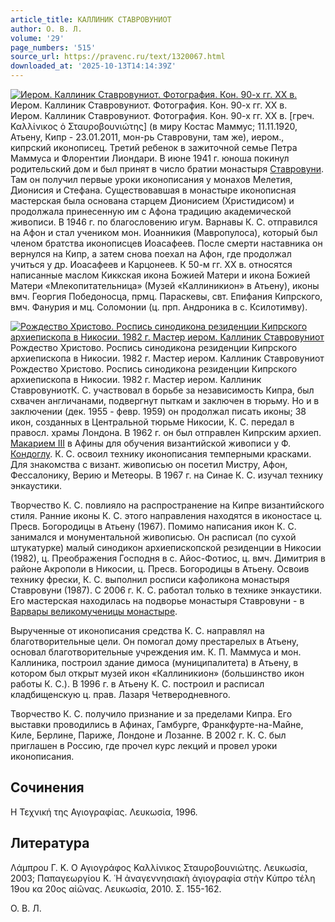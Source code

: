 ```yaml
---
article_title: КАЛЛИНИК СТАВРОВУНИОТ
author: О. В. Л.
volume: '29'
page_numbers: '515'
source_url: https://pravenc.ru/text/1320067.html
downloaded_at: '2025-10-13T14:14:39Z'
---
```


[![Иером. Каллиник Ставровуниот. Фотография. Кон. 90-х гг. ХХ в.](https://pravenc.ru/data/2012/09/11/1233264094/i200.jpg "Кликните для увеличения картинки")](https://pravenc.ru/data/2012/09/11/1233264094/i400.jpg)Иером. Каллиник Ставровуниот. Фотография. Кон. 90-х гг. ХХ в.  
Иером. Каллиник Ставровуниот. Фотография. Кон. 90-х гг. ХХ в. [греч. Καλλίνικος ὁ Σταυροβουνιώτης] (в миру Костас Маммус; 11.11.1920, Атьену, Кипр - 23.01.2011, мон-рь Ставровуни, там же), иером., кипрский иконописец. Третий ребенок в зажиточной семье Петра Маммуса и Флорентии Лиондари. В июне 1941 г. юноша покинул родительский дом и был принят в число братии монастыря [Ставровуни](https://pravenc.ru/text/Ставровуни.html). Там он получил первые уроки иконописания у монахов Мелетия, Дионисия и Стефана. Существовавшая в монастыре иконописная мастерская была основана старцем Дионисием (Христидисом) и продолжала принесенную им с Афона традицию академической живописи. В 1946 г. по благословению игум. Варнавы К. С. отправился на Афон и стал учеником мон. Иоанникия (Мавропулоса), который был членом братства иконописцев Иоасафеев. После смерти наставника он вернулся на Кипр, а затем снова поехал на Афон, где продолжал учиться у др. Иоасафеев и Карцонеев. К 50-м гг. XX в. относятся написанные маслом Киккская икона Божией Матери и икона Божией Матери «Млекопитательница» (Музей «Каллиникион» в Атьену), иконы вмч. Георгия Победоносца, прмц. Параскевы, свт. Епифания Кипрского, вмч. Фанурия и мц. Соломонии (ц. прп. Андроника в с. Ксилотимву).

[![Рождество Христово. Роспись синодикона резиденции Кипрского архиепископа в Никосии. 1982 г. Мастер иером. Каллиник Ставровуниот](https://pravenc.ru/data/2012/09/11/1233263974/i200.jpg "Кликните для увеличения картинки")](https://pravenc.ru/data/2012/09/11/1233263974/i400.jpg)Рождество Христово. Роспись синодикона резиденции Кипрского архиепископа в Никосии. 1982 г. Мастер иером. Каллиник Ставровуниот  
Рождество Христово. Роспись синодикона резиденции Кипрского архиепископа в Никосии. 1982 г. Мастер иером. Каллиник СтавровуниотК. С. участвовал в борьбе за независимость Кипра, был схвачен англичанами, подвергнут пыткам и заключен в тюрьму. Но и в заключении (дек. 1955 - февр. 1959) он продолжал писать иконы; 38 икон, созданных в Центральной тюрьме Никосии, К. С. передал в правосл. храмы Лондона. В 1962 г. он был отправлен Кипрским архиеп. [Макарием III](<https://pravenc.ru/text/Макарием III.html>) в Афины для обучения византийской живописи у Ф. [Кондоглу](https://pravenc.ru/text/Кондоглу.html). К. С. освоил технику иконописания темперными красками. Для знакомства с визант. живописью он посетил Мистру, Афон, Фессалонику, Верию и Метеоры. В 1967 г. на Синае К. С. изучал технику энкаустики.

Творчество К. С. повлияло на распространение на Кипре византийского стиля. Ранние иконы К. С. этого направления находятся в иконостасе ц. Пресв. Богородицы в Атьену (1967). Помимо написания икон К. С. занимался и монументальной живописью. Он расписал (по сухой штукатурке) малый синодикон архиепископской резиденции в Никосии (1982), ц. Преображения Господня в с. Айос-Фотиос, ц. вмч. Димитрия в районе Акрополи в Никосии, ц. Пресв. Богородицы в Атьену. Освоив технику фрески, К. С. выполнил росписи кафоликона монастыря Ставровуни (1987). С 2006 г. К. С. работал только в технике энкаустики. Его мастерская находилась на подворье монастыря Ставровуни - в [Варвары великомученицы монастыре](<https://pravenc.ru/text/Варвары великомученицы монастыре.html>).

Вырученные от иконописания средства К. С. направлял на благотворительные цели. Он помогал дому престарелых в Атьену, основал благотворительные учреждения им. К. П. Маммуса и мон. Каллиника, построил здание димоса (муниципалитета) в Атьену, в котором был открыт музей икон «Каллиникион» (большинство икон работы К. С.). В 1996 г. в Атьену К. С. построил и расписал кладбищенскую ц. прав. Лазаря Четверодневного.

Творчество К. С. получило признание и за пределами Кипра. Его выставки проводились в Афинах, Гамбурге, Франкфурте-на-Майне, Киле, Берлине, Париже, Лондоне и Лозанне. В 2002 г. К. С. был приглашен в Россию, где прочел курс лекций и провел уроки иконописания.

## Сочинения

Η Τεχνική της Αγιογραφίας. Λευκωσία, 1996.

## Литература

Λάμπρου Γ. Κ. Ο Αγιογράφος Καλλίνικος Σταυροβουνιώτης. Λευκωσία, 2003; Παπαγεωργίου Κ. ῾Η ἀναγεννησιακὴ ἁγιογραφία στὴν Κύπρο τέλη 19ου κα 20ος αἰῶνας. Λευκωσία, 2010. Σ. 155-162.

О. В. Л.
